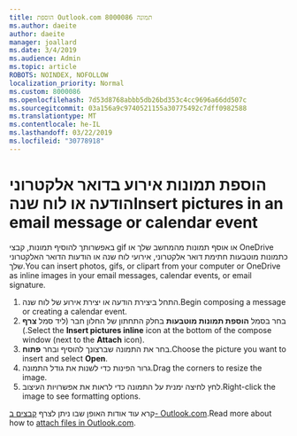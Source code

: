 ```yaml
---
title: הוספת Outlook.com 8000086 תמונה
ms.author: daeite
author: daeite
manager: joallard
ms.date: 3/4/2019
ms.audience: Admin
ms.topic: article
ROBOTS: NOINDEX, NOFOLLOW
localization_priority: Normal
ms.custom: 8000086
ms.openlocfilehash: 7d53d8768abbb5db26bd353c4cc9696a66dd507c
ms.sourcegitcommit: 03a156a9c9740521155a30775492c7dff0982588
ms.translationtype: MT
ms.contentlocale: he-IL
ms.lasthandoff: 03/22/2019
ms.locfileid: "30778918"
---
```

# <a name="insert-pictures-in-an-email-message-or-calendar-event"></a><span data-ttu-id="c0909-102">הוספת תמונות אירוע בדואר אלקטרוני הודעה או לוח שנה</span><span class="sxs-lookup"><span data-stu-id="c0909-102">Insert pictures in an email message or calendar event</span></span>

<span data-ttu-id="c0909-103">באפשרותך להוסיף תמונות, קבצי gif או אוסף תמונות מהמחשב שלך או OneDrive כתמונות מוטבעות חתימת דואר אלקטרוני, אירועי לוח שנה או הודעות הדואר האלקטרוני שלך.</span><span class="sxs-lookup"><span data-stu-id="c0909-103">You can insert photos, gifs, or clipart from your computer or OneDrive as inline images in your email messages, calendar events, or email signature.</span></span>

1. <span data-ttu-id="c0909-104">התחל ביצירת הודעה או יצירת אירוע של לוח שנה.</span><span class="sxs-lookup"><span data-stu-id="c0909-104">Begin composing a message or creating a calendar event.</span></span>
2. <span data-ttu-id="c0909-105">בחר בסמל **הוספת תמונות מוטבעות** בחלק התחתון של החלון חבר (ליד סמל **צרף** ).</span><span class="sxs-lookup"><span data-stu-id="c0909-105">Select the **Insert pictures inline** icon at the bottom of the compose window (next to the **Attach** icon).</span></span>
3. <span data-ttu-id="c0909-106">בחר את התמונה שברצונך להוסיף ובחר **פתוח**.</span><span class="sxs-lookup"><span data-stu-id="c0909-106">Choose the picture you want to insert and select **Open**.</span></span>
4. <span data-ttu-id="c0909-107">גרור הפינות כדי לשנות את גודל התמונה.</span><span class="sxs-lookup"><span data-stu-id="c0909-107">Drag the corners to resize the image.</span></span>
5. <span data-ttu-id="c0909-108">לחץ לחיצה ימנית על התמונה כדי לראות את אפשרויות העיצוב.</span><span class="sxs-lookup"><span data-stu-id="c0909-108">Right-click the image to see formatting options.</span></span>

<span data-ttu-id="c0909-109">קרא עוד אודות האופן שבו ניתן לצרף [קבצים ב- Outlook.com](https://support.office.com/article/8d7c1ea7-4e5f-44ce-bb6e-c5fcc92ba9ab).</span><span class="sxs-lookup"><span data-stu-id="c0909-109">Read more about how to [attach files in Outlook.com](https://support.office.com/article/8d7c1ea7-4e5f-44ce-bb6e-c5fcc92ba9ab).</span></span>